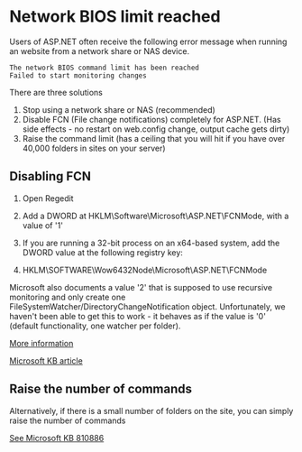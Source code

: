 
# Network BIOS limit reached

Users of ASP.NET often receive the following error message when running an website from a network share or NAS device.

	The network BIOS command limit has been reached
	Failed to start monitoring changes

There are three solutions

1. Stop using a network share or NAS (recommended)
2. Disable FCN (File change notifications) completely for ASP.NET. (Has side effects - no restart on web.config change, output cache gets dirty)
3. Raise the command limit (has a ceiling that you will hit if you have over 40,000 folders in sites on your server)


## Disabling FCN

1. Open Regedit

2. Add a DWORD at HKLM\Software\Microsoft\ASP.NET\FCNMode, with a value of '1'

3. If you are running a 32-bit process on an x64-based system, add the DWORD value at the following registry key:

4. HKLM\SOFTWARE\Wow6432Node\Microsoft\ASP.NET\FCNMode

Microsoft also documents a value '2' that is supposed to use recursive monitoring and only create one FileSystemWatcher/DirectoryChangeNotification object. Unfortunately, we haven't been able to get this to work - it behaves as if the value is '0' (default functionality, one watcher per folder).

[More information](http://blogs.iis.net/hosterposter/archive/2006/10/30/Hosting-IIS-with-UNC-content-_2D00_-Network-BIOS-commands-and-other-errors.aspx)

[Microsoft KB article](http://support.microsoft.com/?id=911272)

## Raise the number of commands

Alternatively, if there is a small number of folders on the site, you can simply raise the number of commands

[See Microsoft KB 810886](http://support.microsoft.com/kb/810886)

